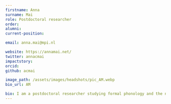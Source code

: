 ```yaml
---
firstname: Anna
surname: Mai
role: Postdoctoral researcher
order:
alumni: 
current-position: 

email: anna.mai@mpi.nl

website: https://annamai.net/
twitter: annacmai
impactstory:
orcid: 
github: acmai

image_path: /assets/images/headshots/pic_AM.webp
bio_url: AM

bio: I am a postdoctoral researcher studying formal phonology and the neural representation of speech sounds. In the past, I have worked on the production of linguistic prosody in English and Ja'a Kumiai, the computational properties of tone and vowel harmony systems, and the formal properties of phonological theories. For my dissertation, I used intracranial EEG to investigate how speech acoustics support language-specific phonological processing, and in the LaCNS group, I hope to build off this work to study how sensory signals become language in the brain.
---
```

